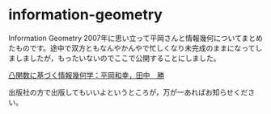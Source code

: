 # information-geometry
Information Geometry
2007年に思い立って平岡さんと情報幾何についてまとめたものです。途中で双方ともなんやかんやで忙しくなり未完成のままになってしましましたが，もったいないのでここで公開することにしました。

[凸関数に基づく情報幾何学：平岡和幸，田中　勝](/j-unify.pdf)

出版社の方で出版してもいいよというところが，万が一あればお知らせください。
